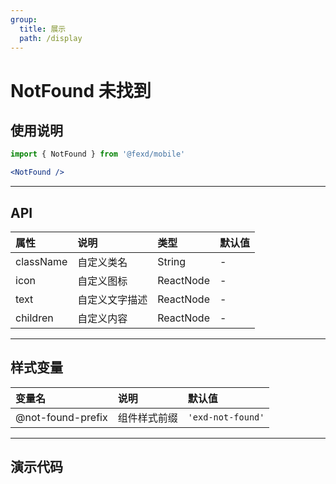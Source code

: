 ```yaml
---
group:
  title: 展示
  path: /display
---
```


# NotFound 未找到 <ImportCost name="NotFound" />

## 使用说明

<!-- prettier-ignore -->
```jsx | pure
import { NotFound } from '@fexd/mobile'

<NotFound />
```

---

## API

| 属性      | 说明           | 类型      | 默认值 |
| :-------- | :------------- | :-------- | :----- |
| className | 自定义类名     | String    | -      |
| icon      | 自定义图标     | ReactNode | -      |
| text      | 自定义文字描述 | ReactNode | -      |
| children  | 自定义内容     | ReactNode | -      |

---

## 样式变量

| 变量名            | 说明         | 默认值            |
| :---------------- | :----------- | :---------------- |
| @not-found-prefix | 组件样式前缀 | `'exd-not-found'` |

---

## 演示代码

<code src="./demos/demo1/index.tsx" />
